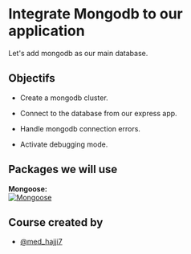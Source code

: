 # Integrate Mongodb to our application

Let's add mongodb as our main database.

## Objectifs

- Create a mongodb cluster.

- Connect to the database from our express app.

- Handle mongodb connection errors.

- Activate debugging mode.

## Packages we will use

**Mongoose:** <br/>[![Mongoose](https://img.shields.io/npm/v/mongoose.svg?logo=mongoose)](https://www.npmjs.com/package/mongoose)

## Course created by

- [@med_hajji7](https://www.instagram.com/med_hajji7)
